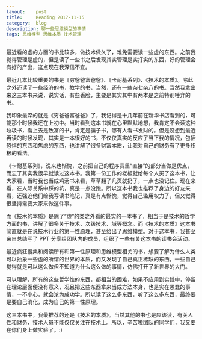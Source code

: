 ```yaml
---
layout:    post
title:     Reading 2017-11-15
category:  blog
description: 聊一些思维模型的事情
tags: 思维模型 思维本质 技术管理
---
```

最近看的虚的方面的书比较多，做技术做久了，难免需要读一些虚的东西。之前我觉得管理是虚的，但是读了一些书之后发现其实管理是实打实的东西，好的管理会有好的产出，这点现在我深信不宜。

最近几本比较重要的书是《穷爸爸富爸爸》、《卡耐基系列》、《技术的本质》。除此之外还读了一些经济的书，教学的书，当然，还有一些杂七杂八的书。当然我拿出来这三本书来说，说实话，有些丢脸，主要是其实其中有两本是之前特别唾弃的书。

我印象最深的就是《穷爸爸富爸爸》了，我记得是十几年前在新华书店看到的，可能那个时候我还在上初中。当时看到这本书就在心里默默地想，我肯定不会读这种垃圾书，看上去是致富的书，肯定是骗子书，哪有人看书发财的。但是没想到最近再读的时候发现，其实是一本很好的书，不仅仅真实的反应了当下我的情况，包括恐惧的东西和焦虑的东西，也讲解了很多财富本质，让我对自己的财务有了更多积极的看法。

《卡耐基系列》，说来也惭愧，之前把自己的程序员里“直接”的部分当做是优点，而忘了其实我很早就读过这本书。我第一份工作的老板就给每个人买了这本书，让大家看，当时我也当成鸡汤书来看，草草翻了几页就扔了，一点也没记住。现在来看，在人际关系中踩的坑，真是一点没跑。所以这本书我也推荐了身边的好友来看，还强迫他们给我写读书笔记，真是有点惭愧，觉得自己滥用权力了，但又觉得很坚持需要大家来做这件事。

而《技术的本质》是除了“虚”的类之外看的最实的一本书了，相当于是技术的哲学方面的书，讲解了很多关于技术、次级技术、域等概念。而《技术的本质》这本书简直就是在说技术行业的第一性原理，甚至给出了思维模型。对于这本书，我甚至亲自总结写了 PPT 分享给团队内的成员，组织了一些有关这本书的读书会活动。

最近疯狂搜集和阅读所有和第一性原理和思维模型相关的书，想要了解为什么人类可以抽象一些虚的所谓的世界的本质，而又发现了自己真正稀缺的东西，一些自己觉得就是可以这么做但不知道为什么这么做的事情，仿佛打开了新世界的大门。

可以理解，所有的这些哲学性的东西，都相当的困难，如果不应用到实践中，停留在理论层面便没有意义，况且把这些东西拿来当成方法本身，也是实在愚蠢的事情，一不小心，就会沦为成功学。所以读了这么多东西，听了这么多东西，最终要是要自己消化，成为自己的第一性原理。

这三本书中，我最推荐的还是《技术的本质》。当然其他的书也是应该读，有关人性和财务，技术人员不能仅仅关注在技术上。所以，辛苦啦团队的同学们，我又要在你们身上做实验了。:)
